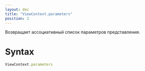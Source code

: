 ```yaml
---
layout: doc
title: "ViewContext.parameters"
position: 2
---
```


Возвращает ассоциативный список параметров представления.

# Syntax

```js
ViewContext.parameters
```
